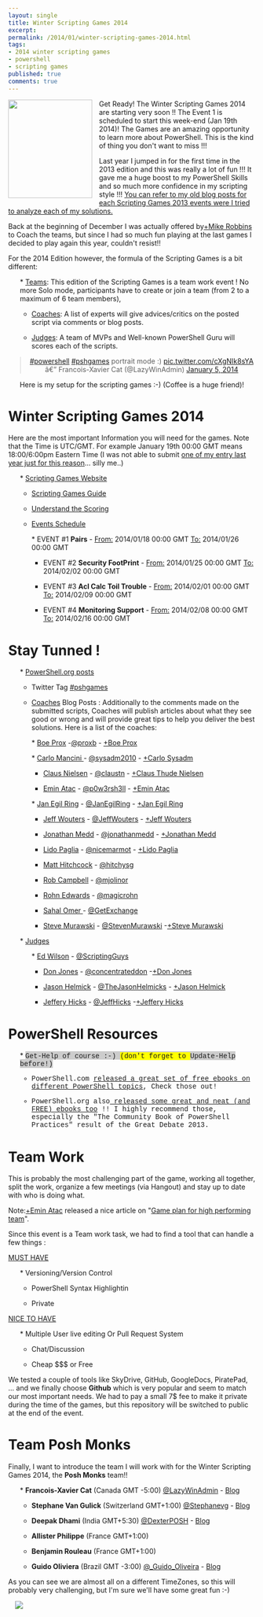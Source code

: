 ```yaml
---
layout: single
title: Winter Scripting Games 2014
excerpt: 
permalink: /2014/01/winter-scripting-games-2014.html
tags: 
- 2014 winter scripting games
- powershell
- scripting games
published: true
comments: true
---
```


 
 <a href="{{ site.url }}/images/2014/20140116_Winter_Scripting_Games_2014/PowerShell-Scripting-Games-Logo__838019398__-300x350.png" imageanchor="1" style="clear: left; float: left; margin-bottom: 1em; margin-right: 1em;"><img border="0" src="{{ site.url }}/images/2014/20140116_Winter_Scripting_Games_2014/PowerShell-Scripting-Games-Logo__838019398__-300x350.png" height="200" width="171" /></a>Get Ready! The Winter Scripting Games 2014 are starting very soon !! The Event 1 is scheduled to start this week-end (Jan 19th 2014)! The Games are an amazing opportunity to learn more about PowerShell. This is the kind of thing you don't want to miss !!! 

Last year I jumped in for the first time in the 2013 edition and this was really a lot of fun !!! It gave me a huge boost to my PowerShell Skills and so much more confidence in my scripting style !!! <a href="http://www.lazywinadmin.com/search/label/2013%20Scripting%20Games" target="_blank">You can refer to my old blog posts for each Scripting Games 2013 events were I tried to analyze each of my solutions.</a>



Back at the beginning of December I was actually offered by<a class="g-profile" href="https://plus.google.com/110276222213807732733" target="_blank">+Mike Robbins</a> to Coach the teams, but since I had so much fun playing at the last games I decided to play again this year, couldn't resist!!

For the 2014 Edition however, the formula of the Scripting Games is a bit different:
<ul>
* <u>Teams</u>: This edition of the Scripting Games is a team work event ! No more Solo mode, participants have to create or join a team (from 2 to a maximum of 6 team members),

* <u>Coaches</u>: A list of experts will give advices/critics on the posted script via comments or blog posts.

* <u>Judges</u>: A team of MVPs and Well-known PowerShell Guru will scores each of the scripts. 
</ul>




<center><blockquote class="twitter-tweet" lang="en"><a href="https://twitter.com/search?q=%23powershell&amp;src=hash">#powershell</a> <a href="https://twitter.com/search?q=%23pshgames&amp;src=hash">#pshgames</a> portrait mode :) <a href="http://t.co/cXgNIk8sYA">pic.twitter.com/cXgNIk8sYA</a>
â€” Francois-Xavier Cat (@LazyWinAdmin) <a href="https://twitter.com/LazyWinAdmin/statuses/419643651065909248">January 5, 2014</a></blockquote><script async="" charset="utf-8" src="//platform.twitter.com/widgets.js"></script>
Here is my setup for the scripting games :-) (Coffee is a huge friend)! 
</center>



# Winter Scripting Games 2014


Here are the most important Information you will need for the games. Note that the Time is UTC/GMT. For example January 19th 00:00 GMT means 18:00/6:00pm Eastern Time (I was not able to submit <a href="{{ site.url }}/2013/02/winter-scripting-games-2013-practice.html" target="_blank">one of my entry last year just for this reason</a>... silly me..)
<ul>
* <a href="http://scriptinggames.org/" target="_blank">Scripting Games Website</a>

* <a href="http://scriptinggames.org/games/2014WinterSGPlayersGuide.pdf" target="_blank">Scripting Games Guide</a>

* <a href="http://powershell.org/wp/2014/01/03/scripting-games-winter-2014-understanding-the-scoring/" target="_blank">Understand the Scoring</a>

* <a href="http://scriptinggames.org/events.php?game_id=4" target="_blank">Events Schedule</a>
<ul>
* EVENT #1 <b>Pairs</b> - <u>From:</u> 2014/01/18 00:00 GMT <u>To:</u> 2014/01/26 00:00 GMT<u>
</u>

* EVENT #2 <b>Security FootPrint</b> - <u>From:</u> 2014/01/25 00:00 GMT <u>To:</u> 2014/02/02 00:00 GMT<u>
</u>

* EVENT #3 <b>Acl Calc Toil Trouble</b> - <u>From:</u> 2014/02/01 00:00 GMT <u>To:</u><u></u> 2014/02/09 00:00 GMT<u>
</u>

* EVENT #4 <b>Monitoring Support</b> - <u>From:</u> 2014/02/08 00:00 GMT <u>To:</u> 2014/02/16 00:00 GMT<u>
</u>
</ul></ul>


# Stay Tunned !


<ul>
* <a href="http://powershell.org/wp/category/announcements/scripting-games/" target="_blank">PowerShell.org posts</a>

* Twitter Tag <a href="https://twitter.com/search?q=%23pshgames&amp;src=typd" target="_blank">#pshgames</a>

* <u>Coaches</u> Blog Posts : Additionally to the comments made on the submitted scripts, Coaches will publish articles about what they see good or wrong and will provide great tips to help you deliver the best solutions. Here is a list of the coaches:
<ul>
* <a href="http://learn-powershell.net/" target="_blank">Boe Prox</a> -<a href="https://twitter.com/proxb" target="_blank">@proxb</a> - <a class="g-profile" href="https://plus.google.com/100797865397105871021" target="_blank">+Boe Prox</a><complete id="goog_1290977159"><span id="goog_1290977160"><span id="goog_1290977161"></complete>
</ul><ul>
* <a href="http://www.happysysadm.com/" target="_blank">Carlo Mancini </a>- <a href="http://twitter.com/sysadm2010" target="_blank">@sysadm2010</a> -  <a class="g-profile" href="https://plus.google.com/105116157851864104820" target="_blank">+Carlo Sysadm</a>

* <a href="http://xipher.dk/" target="_blank">Claus Nielsen</a> - <a href="http://twitter.com/claustn" target="_blank">@claustn</a> - <a class="g-profile" href="https://plus.google.com/112926282765221183731" target="_blank">+Claus Thude Nielsen</a>

* <a href="http://p0w3rsh3ll.wordpress.com/" target="_blank">Emin Atac</a> - <a href="http://twitter.com/p0w3rsh3ll" target="_blank">@p0w3rsh3ll</a> - <a class="g-profile" href="https://plus.google.com/108295229459530996948" target="_blank">+Emin Atac</a>
</ul><ul>
* <a href="http://blog.powershell.no/" target="_blank">Jan Egil Ring</a> - <a href="http://twitter.com/JanEgilRing" target="_blank">@JanEgilRing</a> - <a class="g-profile" href="https://plus.google.com/100183891046488829989" target="_blank">+Jan Egil Ring</a> 

* <a href="http://jeffwouters.nl/" target="_blank">Jeff Wouters</a> - <a href="http://twitter.com/JeffWouters" target="_blank">@JeffWouters</a> -  <a class="g-profile" href="https://plus.google.com/101369284574988073420" target="_blank">+Jeff Wouters</a>

* <a href="http://www.jonathanmedd.net/" target="_blank">Jonathan Medd</a> - <a href="http://twitter.com/jonathanmedd/" target="_blank">@jonathanmedd</a> -  <a class="g-profile" href="https://plus.google.com/114991381416891894727" target="_blank">+Jonathan Medd</a>

* <a href="http://paglia.org/" target="_blank">Lido Paglia</a> - <a href="https://twitter.com/nicemarmot" target="_blank">@nicemarmot</a> -  <a class="g-profile" href="https://plus.google.com/116690272698204785457" target="_blank">+Lido Paglia</a>

* <a href="http://sgitpro.com/" target="_blank">Matt Hitchcock</a> - <a href="http://twitter.com/hitchysg" target="_blank">@hitchysg</a>

* <a href="http://mjolinor.wordpress.com/" target="_blank">Rob Campbell</a> - <a href="http://twitter.com/mjolinor" target="_blank">@mjolinor</a>

* <a href="http://rohnspowershellblog.wordpress.com/" target="_blank">Rohn Edwards</a> - <a href="http://twitter.com/magicrohn" target="_blank">@magicrohn</a>

* <a href="http://www.get-exchange.info/" target="_blank">Sahal Omer </a>- <a href="http://twitter.com/GetExchange" target="_blank">@GetExchange</a>
<span id="goog_1290977216"><span id="goog_1290977217"><span id="goog_1290977214"><span id="goog_1290977215">
* <a href="http://stevenmurawski.com/" target="_blank">Steve Murawski</a> - <a href="http://twitter.com/StevenMurawski" target="_blank">@StevenMurawski</a> -<a class="g-profile" href="https://plus.google.com/105260700993333567300" target="_blank">+Steve Murawski</a>
</ul>
* <u>Judges</u>
<ul>
* <a href="http://blogs.technet.com/b/heyscriptingguy/" target="_blank">Ed Wilson</a> - <a href="https://twitter.com/ScriptingGuys" target="_blank">@ScriptingGuys</a>

* <a href="http://www.concentratedtech.com/" target="_blank">Don Jones</a> - <a href="https://twitter.com/concentrateddon" target="_blank">@concentrateddon</a> -<a class="g-profile" href="https://plus.google.com/110561082583864292900" target="_blank">+Don Jones</a> 

* <a href="http://www.jasonhelmick.com/" target="_blank">Jason Helmick</a> - <a href="https://twitter.com/theJasonHelmick" target="_blank">@TheJasonHelmicks</a> -  <a class="g-profile" href="https://plus.google.com/115305321045759000895" target="_blank">+Jason Helmick</a>

* <a href="http://jdhitsolutions.com/blog/" target="_blank">Jeffery Hicks</a> - <a href="https://twitter.com/JeffHicks" target="_blank">@JeffHicks</a> -<a class="g-profile" href="https://plus.google.com/109354722869529171746" target="_blank">+Jeffery Hicks</a>
</ul></ul>


# PowerShell Resources


<ul>
* <span style="background-color: #cccccc;"><span style="font-family: &quot;Courier New&quot;,Courier,monospace;">Get-Help of course :-) <span style="background-color: yellow;">(don't forget to <span style="background-color: #cccccc;"><span style="font-family: &quot;Courier New&quot;,Courier,monospace;">Update-Help before!) 

* PowerShell.com <a href="http://powershell.com/cs/media/28/default.aspx" target="_blank">released a great set of free ebooks on different PowerShell topics</a>, Check those out!

* PowerShell.org also<a href="http://powershell.org/wp/newsletter/" target="_blank"> released some great and neat (and FREE) ebooks too</a> !! I highly recommend those, especially the "The Community Book of PowerShell Practices" result of the Great Debate 2013.
</ul>

# Team Work


This is probably the most challenging part of the game,  working all together, split the work, organize a few meetings (via  Hangout) and stay up to date with who is doing what.

Note:<a class="g-profile" href="https://plus.google.com/108295229459530996948" target="_blank">+Emin Atac</a> released a nice article on "<a href="http://p0w3rsh3ll.wordpress.com/2014/01/03/game-plan-for-high-performing-team/" target="_blank">Game plan for high performing team</a>".

Since this event is a Team work task, we had to find a tool that can handle a few things :

<u>MUST HAVE</u>
<ul>
* Versioning/Version Control

* PowerShell Syntax Highlightin

* Private 
</ul><u>NICE TO HAVE</u>
<ul>
* Multiple User live editing Or Pull Request System

* Chat/Discussion

* Cheap $$$ or Free
</ul>
We tested a couple of tools like SkyDrive, GitHub, GoogleDocs, PiratePad, ... and we finally choose <b>Github</b> which is very popular and seem to match our most important needs. We had to pay a small 7$ fee to make it private during the time of the games, but this repository will be switched to public at the end of the event.



# Team Posh Monks


Finally, I want to introduce the team I will work with for the Winter Scripting Games 2014, the<u></u> <b>Posh Monks</b> team!!<b>
</b>

<ul>
* <b>Francois-Xavier Cat</b> (Canada GMT -5:00) <a href="https://twitter.com/LazyWinAdm" target="_blank">@LazyWinAdmin</a> - <a href="http://lazywinadmin.com/" target="_blank">Blog</a>

* <b>Stephane Van Gulick</b> (Switzerland GMT+1:00) <a href="https://twitter.com/Stephanevg" target="_blank">@Stephanevg</a> - <a href="http://powershelldistrict.com/" target="_blank">Blog</a>

* <b>Deepak Dhami</b> (India GMT+5:30) <a href="https://twitter.com/DexterPOSH" target="_blank">@DexterPOSH</a> - <a href="http://dexterposh.blogspot.ca/" target="_blank">Blog</a>

* <b>Allister Philippe</b> (France GMT+1:00)

* <b>Benjamin Rouleau</b> (France GMT+1:00)

* <b>Guido Oliviera</b> (Brazil GMT -3:00) <a href="https://twitter.com/_Guido_Oliveira" target="_blank">@_Guido_Oliveira</a> - <a href="http://guidooliveira.com/" target="_blank">Blog</a>
</ul>As you can see we are almost all on a different TimeZones, so this will probably very challenging, but I'm sure we'll have some great fun :-) 
<ul></ul>
<a href="{{ site.url }}/images/2014/20140116_Winter_Scripting_Games_2014/SG_Join-The-Fun-and-Compete__2062551088__-144x144.png" imageanchor="1" style="margin-left: 1em; margin-right: 1em;"><img border="0" src="{{ site.url }}/images/2014/20140116_Winter_Scripting_Games_2014/SG_Join-The-Fun-and-Compete__2062551088__-144x144.png" /></a>


